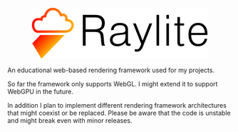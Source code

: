 <p align="center"> <img src="https://raw.githubusercontent.com/adrianderstroff/raylite/main/logo.png"/></p>

An educational web-based rendering framework used for my projects.

So far the framework only supports WebGL. I might extend it to support WebGPU in the future. 

In addition I plan to implement different rendering framework architectures that might coexist or be replaced. 
Please be aware that the code is unstable and might break even with minor releases.